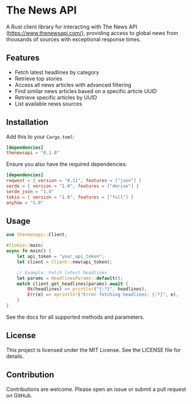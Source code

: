 # The News API

A Rust client library for interacting with The News API (https://www.thenewsapi.com/), providing access to global news from thousands of sources with exceptional response times.

## Features

- Fetch latest headlines by category
- Retrieve top stories
- Access all news articles with advanced filtering
- Find similar news articles based on a specific article UUID
- Retrieve specific articles by UUID
- List available news sources

## Installation

Add this to your `Cargo.toml`:

```toml
[dependencies]
thenewsapi = "0.1.0"
```

Ensure you also have the required dependencies:

```toml
[dependencies]
reqwest = { version = "0.11", features = ["json"] }
serde = { version = "1.0", features = ["derive"] }
serde_json = "1.0"
tokio = { version = "1.0", features = ["full"] }
anyhow = "1.0"
```

## Usage

```rust
use thenewsapi::Client;

#[tokio::main]
async fn main() {
    let api_token = "your_api_token";
    let client = Client::new(api_token);

    // Example: Fetch latest headlines
    let params = HeadlinesParams::default();
    match client.get_headlines(params).await {
        Ok(headlines) => println!("{:?}", headlines),
        Err(e) => eprintln!("Error fetching headlines: {:?}", e),
    }
}
```

See the docs for all supported methods and parameters.

## License
This project is licensed under the MIT License. See the LICENSE file for details.

## Contribution
Contributions are welcome. Please open an issue or submit a pull request on GitHub.